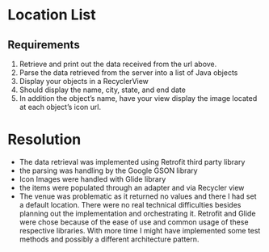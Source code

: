 # Location List

## Requirements
1. Retrieve and print out the data received from the url above.
1. Parse the data retrieved from the server into a list of Java objects
1. Display your objects in a RecyclerView
1. Should display the name, city, state, and end date
1. In addition the object’s name, have your view display the image located at each object’s icon url.

# Resolution
* The data retrieval was implemented using Retrofit third party library
* the parsing was handling by the Google GSON library
* Icon Images were handled with Glide library
* the items were populated through an adapter and via Recycler view
* The venue was problematic as it returned no values and there I had set a default location.
There were no real technical difficulties besides planning out the implementation and
orchestrating it. Retrofit and Glide were chose because of the ease of use
 and common usage of these respective libraries.
 With more time I might have implemented some test methods and possibly
 a different architecture pattern.